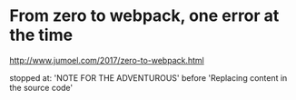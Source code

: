 # From zero to webpack, one error at the time

http://www.jumoel.com/2017/zero-to-webpack.html

stopped at:
'NOTE FOR THE ADVENTUROUS' before 'Replacing content in the source code'
